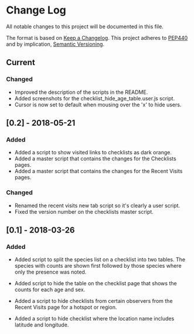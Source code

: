 # Change Log
All notable changes to this project will be documented in this file.

The format is based on [Keep a Changelog](http://keepachangelog.com/).
This project adheres to [PEP440](https://www.python.org/dev/peps/pep-0440/)
and by implication, [Semantic Versioning](http://semver.org/).

## Current
### Changed
- Improved the description of the scripts in the README.
- Added screenshots for the checklist_hide_age_table.user.js script.
- Cursor is now set to default when mousing over the 'x' to hide users.

## [0.2] - 2018-05-21
### Added
- Added a script to show visited links to checklists as dark orange.
- Added a master script that contains the changes for the Checklists pages.
- Added a master script that contains the changes for the Recent Visits pages.
### Changed
- Renamed the recent visits new tab script so it's clearly a user script.
- Fixed the version number on the checklists master script.


## [0.1] - 2018-03-26
### Added
- Added script to split the species list on a checklist into two tables. 
  The species with counts are shown first followed by those species where 
  only the presence was noted.
  
- Added script to hide the table on the checklist page that shows the 
  counts for each age and sex.
  
- Added a script to hide checklists from certain observers from the 
  Recent Visits page for a hotspot or region.

- Added a script to hide checklist where the location name includes
  latitude and longitude.
